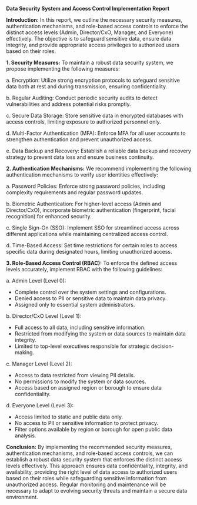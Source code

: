 **Data Security System and Access Control Implementation Report**

**Introduction:**
In this report, we outline the necessary security measures, authentication mechanisms, and role-based access controls to enforce the distinct access levels (Admin, Director/CxO, Manager, and Everyone) effectively. The objective is to safeguard sensitive data, ensure data integrity, and provide appropriate access privileges to authorized users based on their roles.

**1. Security Measures:**
To maintain a robust data security system, we propose implementing the following measures:

a. Encryption: Utilize strong encryption protocols to safeguard sensitive data both at rest and during transmission, ensuring confidentiality.

b. Regular Auditing: Conduct periodic security audits to detect vulnerabilities and address potential risks promptly.

c. Secure Data Storage: Store sensitive data in encrypted databases with access controls, limiting exposure to authorized personnel only.

d. Multi-Factor Authentication (MFA): Enforce MFA for all user accounts to strengthen authentication and prevent unauthorized access.

e. Data Backup and Recovery: Establish a reliable data backup and recovery strategy to prevent data loss and ensure business continuity.

**2. Authentication Mechanisms:**
We recommend implementing the following authentication mechanisms to verify user identities effectively:

a. Password Policies: Enforce strong password policies, including complexity requirements and regular password updates.

b. Biometric Authentication: For higher-level access (Admin and Director/CxO), incorporate biometric authentication (fingerprint, facial recognition) for enhanced security.

c. Single Sign-On (SSO): Implement SSO for streamlined access across different applications while maintaining centralized access control.

d. Time-Based Access: Set time restrictions for certain roles to access specific data during designated hours, limiting unauthorized access.

**3. Role-Based Access Control (RBAC):**
To enforce the defined access levels accurately, implement RBAC with the following guidelines:

a. Admin Level (Level 0):
   - Complete control over the system settings and configurations.
   - Denied access to PII or sensitive data to maintain data privacy.
   - Assigned only to essential system administrators.

b. Director/CxO Level (Level 1):
   - Full access to all data, including sensitive information.
   - Restricted from modifying the system or data sources to maintain data integrity.
   - Limited to top-level executives responsible for strategic decision-making.

c. Manager Level (Level 2):
   - Access to data restricted from viewing PII details.
   - No permissions to modify the system or data sources.
   - Access based on assigned region or borough to ensure data confidentiality.

d. Everyone Level (Level 3):
   - Access limited to static and public data only.
   - No access to PII or sensitive information to protect privacy.
   - Filter options available by region or borough for open public data analysis.

**Conclusion:**
By implementing the recommended security measures, authentication mechanisms, and role-based access controls, we can establish a robust data security system that enforces the distinct access levels effectively. This approach ensures data confidentiality, integrity, and availability, providing the right level of data access to authorized users based on their roles while safeguarding sensitive information from unauthorized access. Regular monitoring and maintenance will be necessary to adapt to evolving security threats and maintain a secure data environment.
